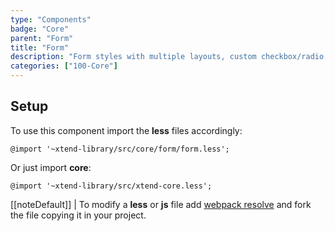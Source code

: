 ```yaml
---
type: "Components"
badge: "Core"
parent: "Form"
title: "Form"
description: "Form styles with multiple layouts, custom checkbox/radio, and more."
categories: ["100-Core"]
---
```


## Setup

To use this component import the **less** files accordingly:

```less
@import '~xtend-library/src/core/form/form.less';
```

Or just import **core**:

```less
@import '~xtend-library/src/xtend-core.less';
```



[[noteDefault]]
| To modify a **less** or **js** file add [webpack resolve](/introduction/setup#usage-webpack) and fork the file copying it in your project.



